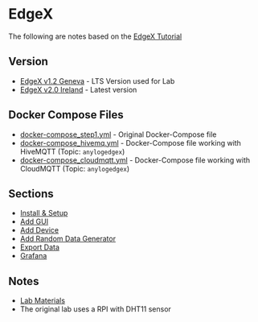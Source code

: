 # EdgeX 

The following are notes based on the [EdgeX Tutorial](https://jonamiki.com/wp-content/uploads/2020/08/EdgeX-Foundry-tutorial-ver1.1.pdf) 

## Version
* [EdgeX v1.2 Geneva](https://docs.edgexfoundry.org/1.2/getting-started/quick-start/) - LTS Version used for Lab 
* [EdgeX v2.0 Ireland](https://docs.edgexfoundry.org/2.0/getting-started/quick-start/) - Latest version

## Docker Compose Files
* [docker-compose_step1.yml](docker-compose_step1.yml) - Original Docker-Compose file 
* [docker-compose_hivemq.yml](docker-compose_hivemq.yml) - Docker-Compose file working with HiveMQTT (Topic: `anylogedgex`) 
* [docker-compose_cloudmqtt.yml](docker-compose_cloudmqtt.yml) - Docker-Compose file working with CloudMQTT (Topic: `anylogedgex`) 

## Sections 
* [Install & Setup](Lab_Setup.md) 
* [Add GUI](Lab_GUI.md) 
* [Add Device](Lab_Device.md)
* [Add Random Data Generator](Lab_Random.md) 
* [Export Data](Lab_Export.md) 
* [Grafana](Lab_Grafana.md) 

## Notes
* [Lab Materials](https://github.com/jonas-werner/EdgeX_Tutorial)
* The original lab uses a RPI with DHT11 sensor

